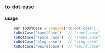 ### to-dot-case

#### usage

```javascript
    var toDotCase = require('to-dot-case');
    toDotCase('camelCase')   // "camel.case"
    toDotCase('space case')  // "snake.case"
    toDotCase('slug-case')   // "slug.case"
    toDotCase('weird[case')  // "weird.case"
```